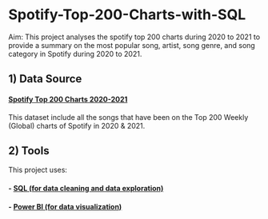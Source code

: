# Spotify-Top-200-Charts-with-SQL

Aim: This project analyses the spotify top 200 charts during 2020 to 2021 to provide a summary on the most popular song, artist, song genre, and song category in Spotify during 2020 to 2021. 

## 1) Data Source
#### [Spotify Top 200 Charts 2020-2021](https://www.kaggle.com/sashankpillai/spotify-top-200-charts-20202021)

This dataset include all the songs that have been on the Top 200 Weekly (Global) charts of Spotify in 2020 & 2021. 

## 2) Tools
This project uses: 
#### - [SQL (for data cleaning and data exploration)](https://github.com/Zaryn-Ooi/Spotify-Top-200-Charts-2020-2021-with-SQL/blob/main/Spotify.sql)
#### - [Power BI (for data visualization)](https://github.com/Zaryn-Ooi/Spotify-Top-200-Charts-2020-2021-with-SQL/blob/main/Spotify%20Visualizations.pdf)

